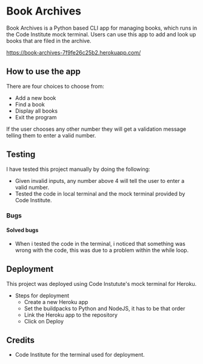 # Book Archives 

Book Archives is a Python based CLI app for managing books, which runs in the Code Institute mock terminal.
Users can use this app to add and look up books that are filed in the archive. 

https://book-archives-7f9fe26c25b2.herokuapp.com/

## How to use the app 

There are four choices to choose from: 

* Add a new book 
* Find a book
* Display all books 
* Exit the program

If the user chooses any other number they will get a validation message telling them to enter
a valid number. 


## Testing

I have tested this project manually by doing the following: 

* Given invalid inputs, any number above 4 will tell the user to enter a valid number.
* Tested the code in local terminal and the mock terminal provided by Code Institute.


### Bugs 

#### Solved bugs

* When i tested the code in the terminal, i noticed that something was wrong with the code, this was
due to a problem within the while loop.

## Deployment

This project was deployed using Code Instutute's mock terminal for Heroku.

* Steps for deployment 
  - Create a new Heroku app
  - Set the buildpacks to Python and NodeJS, it has to be that order
  - Link the Heroku app to the repository
  - Click on Deploy



## Credits

* Code Institute for the terminal used for deployment.





